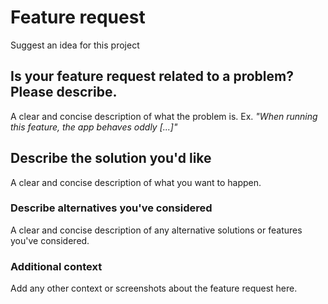# Feature request

Suggest an idea for this project

## Is your feature request related to a problem? Please describe.
A clear and concise description of what the problem is. Ex. _"When running this feature, the app behaves oddly [...]"_

## Describe the solution you'd like
A clear and concise description of what you want to happen.

### Describe alternatives you've considered
A clear and concise description of any alternative solutions or features you've considered.

### Additional context
Add any other context or screenshots about the feature request here.
